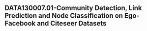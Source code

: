 ## DATA130007.01-Community Detection, Link Prediction and Node Classification on Ego-Facebook and Citeseer Datasets

 
